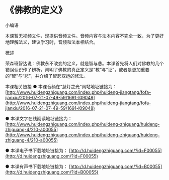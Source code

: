 # 《佛教的定义》



小编语

本课暂无视频文件，现提供音频文件。音频内容与法本内容不完全一致，为了更好地理解法义，建议学习时，音频和法本相结合。

概述

荣森班智达说：佛教永不改变的定义，就是智与悲。本课首先将人们对佛教的几个错误认识作了辨析，阐明了佛教的真正定义是“教”与“证”，或者是更加重要的“智”与“悲”，并介绍了智悲双运的修法。

本课相关链接 ● 本课音频在“慧灯之光“网站地址链接为： [http://www.huidengzhiguang.com/index.php/huideng-jiangtang/fofa-jianxiu/2016-07-21-07-49-59/1691-l09048](http://www.huidengzhiguang.com/index.php/huideng-jiangtang/fofa-jianxiu/2016-07-21-07-49-59/1691-l09048)

● 本课文字在线阅读地址链接为： [http://www.huidengzhiguang.com/index.php/huideng-zhiguang/huideng-zhiguang-4/210-a00055](http://www.huidengzhiguang.com/index.php/huideng-zhiguang/huideng-zhiguang-4/210-a00055)

● 本课电子书下载地址链接为： [http://d.huidengzhiguang.com/?id=F00055](http://d.huidengzhiguang.com/?id=F00055)

● 本课有声书下载地址链接为： [http://d.huidengzhiguang.com/?id=B00055](http://d.huidengzhiguang.com/?id=B00055)

